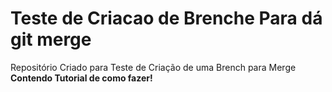 ﻿# Teste de Criacao de Brenche Para dá git merge
Repositório Criado para Teste de Criação de uma Brench para Merge **Contendo Tutorial de como fazer!**
